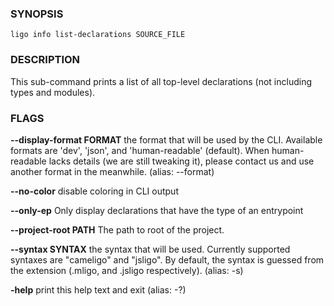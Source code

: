 
### SYNOPSIS
```
ligo info list-declarations SOURCE_FILE
```

### DESCRIPTION
This sub-command prints a list of all top-level declarations (not including types and modules).

### FLAGS
**--display-format FORMAT**
the format that will be used by the CLI. Available formats are 'dev', 'json', and 'human-readable' (default). When human-readable lacks details (we are still tweaking it), please contact us and use another format in the meanwhile. (alias: --format)

**--no-color**
disable coloring in CLI output

**--only-ep**
Only display declarations that have the type of an entrypoint

**--project-root PATH**
The path to root of the project.

**--syntax SYNTAX**
the syntax that will be used. Currently supported syntaxes are "cameligo" and "jsligo". By default, the syntax is guessed from the extension (.mligo, and .jsligo respectively). (alias: -s)

**-help**
print this help text and exit (alias: -?)
